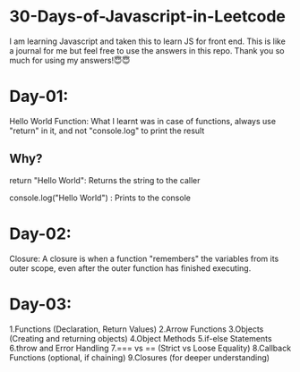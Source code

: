 # 30-Days-of-Javascript-in-Leetcode
I am learning Javascript and taken this to learn JS for front end. This is like a journal for me but feel free to use the answers in this repo. Thank you so much for using my answers!😇😇

# Day-01:
Hello World Function:
What I learnt was in case of functions, always use "return" in it, and not "console.log" to print the result
## Why?
return "Hello World": 	Returns the string to the caller 

console.log("Hello World") : Prints to the console	


# Day-02:
Closure: A closure is when a function "remembers" the variables from its outer scope, even after the outer function has finished executing.

# Day-03: 
1.Functions (Declaration, Return Values)
2.Arrow Functions
3.Objects (Creating and returning objects)
4.Object Methods
5.if-else Statements
6.throw and Error Handling
7.=== vs == (Strict vs Loose Equality)
8.Callback Functions (optional, if chaining)
9.Closures (for deeper understanding)

